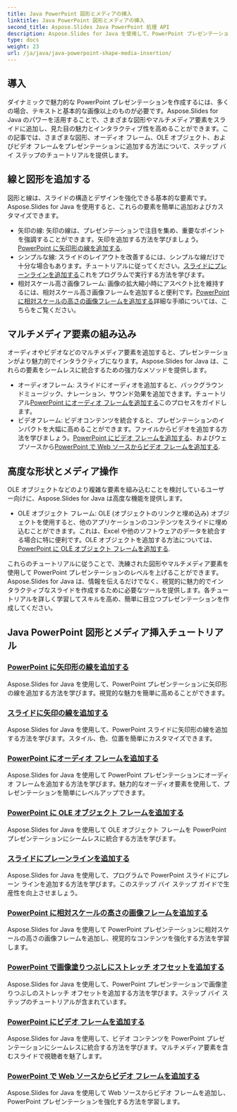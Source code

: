 ```yaml
---
title: Java PowerPoint 図形とメディアの挿入
linktitle: Java PowerPoint 図形とメディアの挿入
second_title: Aspose.Slides Java PowerPoint 処理 API
description: Aspose.Slides for Java を使用して、PowerPoint プレゼンテーションに図形やメディアを挿入する方法を学びます。チュートリアルには、線、オーディオ、OLE オブジェクト、ビデオの追加が含まれます。
type: docs
weight: 23
url: /ja/java/java-powerpoint-shape-media-insertion/
---
```


## 導入

ダイナミックで魅力的な PowerPoint プレゼンテーションを作成するには、多くの場合、テキストと基本的な画像以上のものが必要です。Aspose.Slides for Java のパワーを活用することで、さまざまな図形やマルチメディア要素をスライドに追加し、見た目の魅力とインタラクティブ性を高めることができます。この記事では、さまざまな図形、オーディオ フレーム、OLE オブジェクト、およびビデオ フレームをプレゼンテーションに追加する方法について、ステップ バイ ステップのチュートリアルを提供します。

## 線と図形を追加する

図形と線は、スライドの構造とデザインを強化できる基本的な要素です。Aspose.Slides for Java を使用すると、これらの要素を簡単に追加およびカスタマイズできます。

- 矢印の線: 矢印の線は、プレゼンテーションで注目を集め、重要なポイントを強調することができます。矢印を追加する方法を学びましょう。[PowerPoint に矢印形の線を追加する](./add-arrow-shaped-line-powerpoint/).
- シンプルな線: スライドのレイアウトを改善するには、シンプルな線だけで十分な場合もあります。チュートリアルに従ってください。[スライドにプレーンラインを追加する](./add-plain-line-slide/)これをプログラムで実行する方法を学びます。
- 相対スケール高さ画像フレーム: 画像の拡大縮小時にアスペクト比を維持するには、相対スケール高さ画像フレームを追加すると便利です。[PowerPoint に相対スケールの高さの画像フレームを追加する](./add-relative-scale-height-picture-frame-powerpoint/)詳細な手順については、こちらをご覧ください。

## マルチメディア要素の組み込み

オーディオやビデオなどのマルチメディア要素を追加すると、プレゼンテーションがより魅力的でインタラクティブになります。Aspose.Slides for Java は、これらの要素をシームレスに統合するための強力なメソッドを提供します。

- オーディオフレーム: スライドにオーディオを追加すると、バックグラウンドミュージック、ナレーション、サウンド効果を追加できます。チュートリアル[PowerPoint にオーディオ フレームを追加する](./add-audio-frame-powerpoint/)このプロセスをガイドします。
- ビデオフレーム: ビデオコンテンツを統合すると、プレゼンテーションのインパクトを大幅に高めることができます。ファイルからビデオを追加する方法を学びましょう。[PowerPoint にビデオ フレームを追加する](./add-video-frame-powerpoint/)、およびウェブソースから[PowerPoint で Web ソースからビデオ フレームを追加する](./add-video-frame-web-source-powerpoint/).

## 高度な形状とメディア操作

OLE オブジェクトなどのより複雑な要素を組み込むことを検討しているユーザー向けに、Aspose.Slides for Java は高度な機能を提供します。

-  OLE オブジェクト フレーム: OLE (オブジェクトのリンクと埋め込み) オブジェクトを使用すると、他のアプリケーションのコンテンツをスライドに埋め込むことができます。これは、Excel や他のソフトウェアのデータを統合する場合に特に便利です。OLE オブジェクトを追加する方法については、[PowerPoint に OLE オブジェクト フレームを追加する](./add-ole-object-frame-powerpoint/).

これらのチュートリアルに従うことで、洗練された図形やマルチメディア要素を使用して PowerPoint プレゼンテーションのレベルを上げることができます。Aspose.Slides for Java は、情報を伝えるだけでなく、視覚的に魅力的でインタラクティブなスライドを作成するために必要なツールを提供します。各チュートリアルを詳しく学習してスキルを高め、簡単に目立つプレゼンテーションを作成してください。
## Java PowerPoint 図形とメディア挿入チュートリアル
### [PowerPoint に矢印形の線を追加する](./add-arrow-shaped-line-powerpoint/)
Aspose.Slides for Java を使用して、PowerPoint プレゼンテーションに矢印形の線を追加する方法を学びます。視覚的な魅力を簡単に高めることができます。
### [スライドに矢印の線を追加する](./add-arrow-shaped-line-slide/)
Aspose.Slides for Java を使用して、PowerPoint スライドに矢印形の線を追加する方法を学びます。スタイル、色、位置を簡単にカスタマイズできます。
### [PowerPoint にオーディオ フレームを追加する](./add-audio-frame-powerpoint/)
Aspose.Slides for Java を使用して PowerPoint プレゼンテーションにオーディオ フレームを追加する方法を学びます。魅力的なオーディオ要素を使用して、プレゼンテーションを簡単にレベルアップできます。
### [PowerPoint に OLE オブジェクト フレームを追加する](./add-ole-object-frame-powerpoint/)
Aspose.Slides for Java を使用して OLE オブジェクト フレームを PowerPoint プレゼンテーションにシームレスに統合する方法を学びます。
### [スライドにプレーンラインを追加する](./add-plain-line-slide/)
Aspose.Slides for Java を使用して、プログラムで PowerPoint スライドにプレーン ラインを追加する方法を学びます。このステップ バイ ステップ ガイドで生産性を向上させましょう。
### [PowerPoint に相対スケールの高さの画像フレームを追加する](./add-relative-scale-height-picture-frame-powerpoint/)
Aspose.Slides for Java を使用して PowerPoint プレゼンテーションに相対スケールの高さの画像フレームを追加し、視覚的なコンテンツを強化する方法を学習します。
### [PowerPoint で画像塗りつぶしにストレッチ オフセットを追加する](./add-stretch-offset-image-fill-powerpoint/)
Aspose.Slides for Java を使用して、PowerPoint プレゼンテーションで画像塗りつぶしのストレッチ オフセットを追加する方法を学びます。ステップ バイ ステップのチュートリアルが含まれています。
### [PowerPoint にビデオ フレームを追加する](./add-video-frame-powerpoint/)
Aspose.Slides for Java を使用して、ビデオ コンテンツを PowerPoint プレゼンテーションにシームレスに統合する方法を学びます。マルチメディア要素を含むスライドで視聴者を魅了します。
### [PowerPoint で Web ソースからビデオ フレームを追加する](./add-video-frame-web-source-powerpoint/)
Aspose.Slides for Java を使用して Web ソースからビデオ フレームを追加し、PowerPoint プレゼンテーションを強化する方法を学習します。